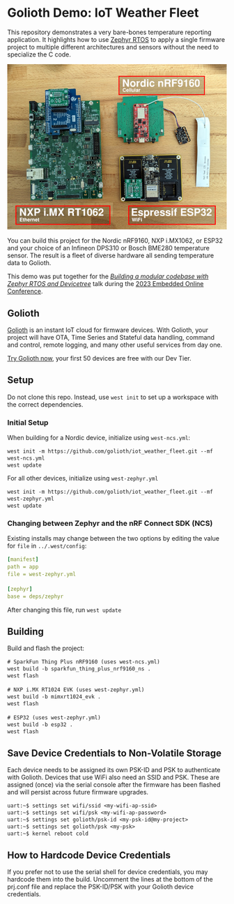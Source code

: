 # Golioth Demo: IoT Weather Fleet

This repository demonstrates a very bare-bones temperature reporting
application. It highlights how to use [Zephyr
RTOS](https://www.zephyrproject.org/) to apply a single firmware project to
multiple different architectures and sensors without the need to specialize the
C code.

![Several chip architectures running the same Zephyr code](img/many_weather_devices_microcontrollers_scaled.jpg)

You can build this project for the Nordic nRF9160, NXP i.MX1062, or ESP32 and
your choice of an Infineon DPS310 or Bosch BME280 temperature sensor. The result
is a fleet of diverse hardware all sending temperature data to Golioth.

This demo was put together for the [*Building a modular codebase with Zephyr
RTOS and
Devicetree*](https://embeddedonlineconference.com/session/Building_a_Modular_Codebase_with_Zephyr_RTOS_and_Devicetree)
talk during the [2023 Embedded Online
Conference](https://embeddedonlineconference.com/).

## Golioth

[Golioth](https://golioth.io/) is an instant IoT cloud for firmware devices.
With Golioth, your project will have OTA, Time Series and Stateful data handling,
command and control, remote logging, and many other useful services from day
one.

[Try Golioth now](https://console.golioth.io/), your first 50 devices are free
with our Dev Tier.

## Setup

Do not clone this repo. Instead, use `west init` to set up a workspace with the
correct dependencies.

### Initial Setup

When building for a Nordic device, initialize using `west-ncs.yml`:

```
west init -m https://github.com/golioth/iot_weather_fleet.git --mf west-ncs.yml
west update
```

For all other devices, initialize using `west-zephyr.yml`

```
west init -m https://github.com/golioth/iot_weather_fleet.git --mf west-zephyr.yml
west update
```

### Changing between Zephyr and the nRF Connect SDK (NCS)

Existing installs may change between the two options by editing the value for
`file` in `../.west/config`:

```yaml
[manifest]
path = app
file = west-zephyr.yml

[zephyr]
base = deps/zephyr
```

After changing this file, run `west update`

## Building

Build and flash the project:

```
# SparkFun Thing Plus nRF9160 (uses west-ncs.yml)
west build -b sparkfun_thing_plus_nrf9160_ns .
west flash

# NXP i.MX RT1024 EVK (uses west-zephyr.yml)
west build -b mimxrt1024_evk .
west flash

# ESP32 (uses west-zephyr.yml)
west build -b esp32 .
west flash
```

## Save Device Credentials to Non-Volatile Storage

Each device needs to be assigned its own PSK-ID and PSK to authenticate with
Golioth. Devices that use WiFi also need an SSID and PSK. These are assigned
(once) via the serial console after the firmware has been flashed and will
persist across future firmware upgrades.

```
uart:~$ settings set wifi/ssid <my-wifi-ap-ssid>
uart:~$ settings set wifi/psk <my-wifi-ap-password>
uart:~$ settings set golioth/psk-id <my-psk-id@my-project>
uart:~$ settings set golioth/psk <my-psk>
uart:~$ kernel reboot cold
```

## How to Hardcode Device Credentials

If you prefer not to use the serial shell for device credentials, you may
hardcode them into the build. Uncomment the lines at the bottom of the prj.conf
file and replace the PSK-ID/PSK with your Golioth device credentials.
